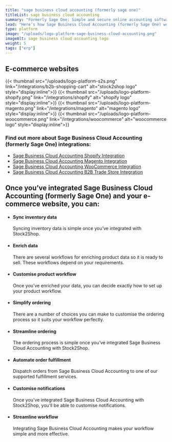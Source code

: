 ```yaml
---
title: "sage business cloud accounting (formerly sage one)"
titleList: sage business cloud accounting
summary: "Formerly Sage One: Simple and secure online accounting software"
lead: "Here’s how Sage Business Cloud Accounting (formerly Sage One) works with your applications to dramatically improve your workflow."
type: platform
image: "/uploads/logo-platform-sage-business-cloud-accounting.png"
imageAlt: sage business cloud accounting logo
weight: 5
tags: ["erp"]
---
```


## E-commerce websites

{{< thumbnail src="/uploads/logo-platform-s2s.png" link="/integrations/b2b-shopping-cart" alt="stock2shop logo" style="display:inline">}}
{{< thumbnail src="/uploads/logo-platform-shopify.png" link="/integrations/shopify" alt="shopify logo" style="display:inline">}}
{{< thumbnail src="/uploads/logo-platform-magento.png" link="/integrations/magento" alt="magento logo" style="display:inline">}}
{{< thumbnail src="/uploads/logo-platform-woocommerce.png" link="/integrations/woocommerce" alt="woocommerce logo" style="display:inline">}}

### Find out more about Sage Business Cloud Accounting (formerly Sage One) integrations:

- [Sage Business Cloud Accounting Shopify Integration](/integrations/sage-one-shopify/ "Sage Business Cloud Accounting (formerly Sage One) Shopify Integration")
- [Sage Business Cloud Accounting Magento Integration](/integrations/sage-one-magento/ "Sage Business Cloud Accounting (formerly Sage One) Magento Integration")
- [Sage Business Cloud Accounting WooCommerce Integration](/integrations/sage-one-woocommerce/ "Sage Business Cloud Accounting (formerly Sage One) WooCommerce Integration")
- [Sage Business Cloud Accounting B2B Trade Store Integration](/integrations/sage-one-b2b-trade-store/ "Sage Business Cloud Accounting (formerly Sage One) B2B Trade Store Integration")

## Once you’ve integrated Sage Business Cloud Accounting (formerly Sage One) and your e-commerce website, you can:

*   #### Sync inventory data
    
    Syncing inventory data is simple once you’ve integrated with Stock2Shop.
*   #### Enrich data
    
    There are several workflows for enriching product data so it is ready to sell. These workflows depend on your requirements.
*   #### Customise product workflow
    
    Once you’ve enriched your data, you can decide exactly how to set up your product workflow.
*   #### Simplify ordering
    
    There are a number of choices you can make to customise the ordering process so it suits your workflow perfectly.
*   #### Streamline ordering
    
    The ordering process is simple once you’ve integrated Sage Business Cloud Accounting with Stock2Shop.
*   #### Automate order fulfillment
    
    Dispatch orders from Sage Business Cloud Accounting to one of our supported fulfillment services.
*   #### Customise notifications
    
    Once you’ve integrated Sage Business Cloud Accounting with Stock2Shop, you’ll be able to customise notifications.
*   #### Streamline workflow
    
    Integrating Sage Business Cloud Accounting makes your workflow simple and more effective.
